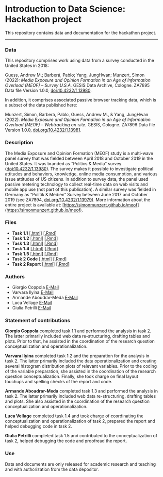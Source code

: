 # Introduction to Data Science: Hackathon project

This repository contains data and documentation for the hackathon project.

***

### Data 

This repository comprises work using data from a survey conducted in the United States in 2018:

Guess, Andrew M.; Barberá, Pablo; Yang, JungHwan; Munzert, Simon (2022): *Media Exposure and Opinion Formation in an Age of Information Overload (MEOF) – Survey U.S.A.* GESIS Data Archive, Cologne. ZA7895 Data file Version 1.0.0, [doi:10.4232/1.13980](https://doi.org/10.4232/1.13980).

In addition, it comprises associated passive browser tracking data, which is a subset of the data published here:

Munzert, Simon, Barberá, Pablo, Guess, Andrew M., & Yang, JungHwan (2022). *Media Exposure and Opinion Formation in an Age of Information Overload (MEOF) – Webtracking on-site.* GESIS, Cologne. ZA7896 Data file Version 1.0.0, [doi.org/10.4232/1.13981](https://doi.org/10.4232/1.13981).

### Description

The Media Exposure and Opinion Formation (MEOF) study is a multi-wave panel survey that was fielded between April 2018 and October 2019 in the United States. It was branded as “Politics & Media” survey ([doi:10.4232/1.13980](https://doi.org/10.4232/1.13980)). The survey makes it possible to investigate political attitudes and behaviors, knowledge, online media consumption, and various issue attitudes of US citizens. In addition to survey data, the panel used passive metering technology to collect real-time data on web visits and mobile app use (not part of this publication). A similar survey was fielded in Germany as “Politik & Medien” Survey between June 2017 and October 2019 (see ZA7894, [doi.org/10.4232/1.13979](http://dx.doi.org/10.4232/1.13979)). More information about the entire project is available at: [https://simonmunzert.github.io/meof](https://simonmunzert.github.io/meof).

### Files
- **Task 1.1** [[.html]](https://raw.githack.com/giocopp/ids-hackathon/main/task_1.1.html) [[.Rmd]](https://github.com/giocopp/ids-hackathon/blob/main/task_1.1.Rmd)
- **Task 1.2** [[.html]](https://raw.githack.com/giocopp/ids-hackathon/main/task_1.2.html) [[.Rmd]](https://github.com/giocopp/ids-hackathon/blob/main/task_1.2.Rmd)
- **Task 1.3** [[.html]](https://raw.githack.com/giocopp/ids-hackathon/main/task_1.3.html) [[.Rmd]](https://github.com/giocopp/ids-hackathon/blob/main/task_1.3.Rmd)
- **Task 1.4** [[.html]](https://raw.githack.com/giocopp/ids-hackathon/main/task_1.4.html) [[.Rmd]](https://github.com/giocopp/ids-hackathon/blob/main/task_1.4.Rmd)
- **Task 1.5** [[.html]](https://raw.githack.com/giocopp/ids-hackathon/main/task_1.5.html) [[.Rmd]](https://github.com/giocopp/ids-hackathon/blob/main/task_1.5.Rmd)
- **Task 2 Code** [[.html]](https://raw.githack.com/giocopp/ids-hackathon/main/task_2.code.html) [[.Rmd]](https://github.com/giocopp/ids-hackathon/blob/main/task_2.code.Rmd)
- **Task 2 Report** [[.html]]() [[.Rmd]](https://github.com/giocopp/ids-hackathon/blob/main/task_2.report.Rmd)

### Authors 

- Giorgio Coppola [E-Mail](g.coppola@students.hertie-school.org)
- Varvara Ilyina [E-Mail](v.ilyina@students.hertie-school.org)
- Armande Aboudrar-Meda [E-Mail](a.aboudrar-meda@students.hertie-school.org)
- Luca Vellage [E-Mail](l.Vellage@students.hertie-school.org)
- Giulia Petrilli [E-Mail](g.petrilli@students.hertie-school.org)

### Statement of contributions

**Giorgio Coppola** completed task 1.1 and performed the analysis in task 2. The latter primarily included web data re-structuring, drafting tables and plots. Prior to that, he assisted in the coordination of the research question conceptualization and operationalization.

**Varvara Ilyina** completed task 1.2 and the preparation for the analysis in task 2. The latter primarily included the data operationalization and creating several histogram distribution plots of relevant variables. Prior to the coding of the variable preparation, she assisted in the coordination of the research question conceptualization. Finally, she took charge on final layout touchups and spelling checks of the report and code.

**Armande Aboudrar-Meda** completed task 1.3 and performed the analysis in task 2. The latter primarily included web data re-structuring, drafting tables and plots. She also assisted in the coordination of the research question conceptualization and operationalization.

**Luca Vellage** completed task 1.4 and took charge of coordinating the conceptualization and operationalization of task 2, prepared the report and helped debugging code in task 2.

**Giulia Petrilli** completed task 1.5 and contributed to the conceptualization of task 2, helped debugging the code and proofread the report.


### Use

Data and documents are only released for academic research and teaching and with authorization from the data depositor.





